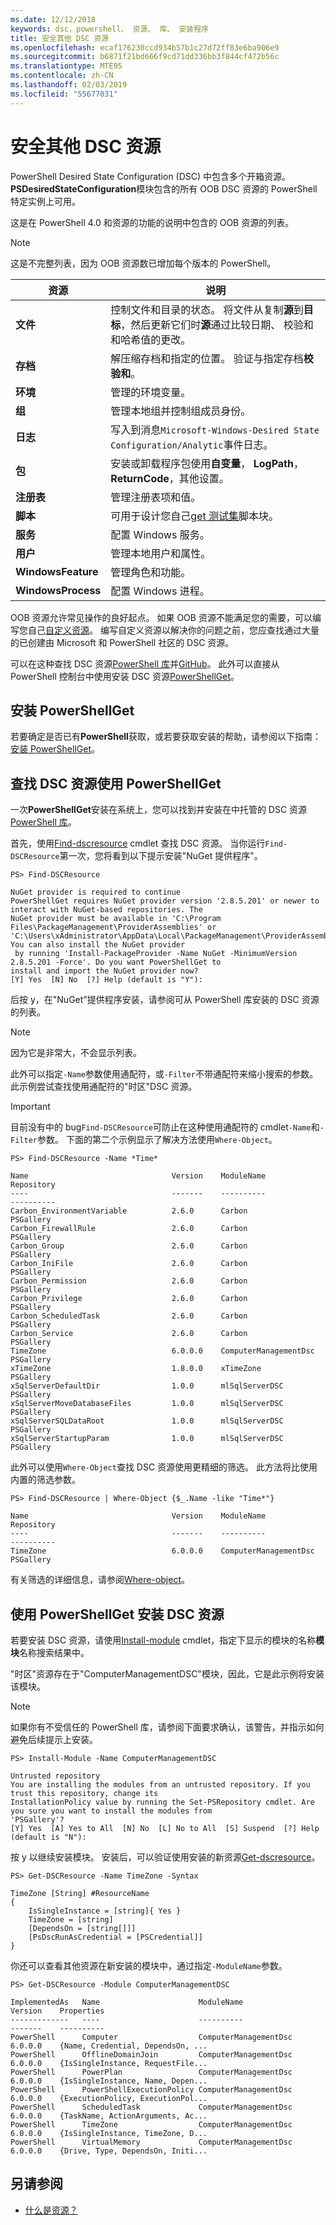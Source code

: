 ```yaml
---
ms.date: 12/12/2018
keywords: dsc，powershell、 资源、 库、 安装程序
title: 安全其他 DSC 资源
ms.openlocfilehash: ecaf176230ccd934b57b1c27d72ff83e6ba906e9
ms.sourcegitcommit: b6871f21bd666f9cd71dd336bb3f844cf472b56c
ms.translationtype: MTE95
ms.contentlocale: zh-CN
ms.lasthandoff: 02/03/2019
ms.locfileid: "55677031"
---
```

# <a name="install-additional-dsc-resources"></a>安全其他 DSC 资源

PowerShell Desired State Configuration (DSC) 中包含多个开箱资源。 **PSDesiredStateConfiguration**模块包含的所有 OOB DSC 资源的 PowerShell 特定实例上可用。

这是在 PowerShell 4.0 和资源的功能的说明中包含的 OOB 资源的列表。

> [!NOTE]
> 这是不完整列表，因为 OOB 资源数已增加每个版本的 PowerShell。

|资源  |说明  |
|---------|---------|
|**文件**|控制文件和目录的状态。 将文件从复制**源**到**目标**，然后更新它们时**源**通过比较日期、 校验和和哈希值的更改。|
|**存档**|解压缩存档和指定的位置。 验证与指定存档**校验和**。|
|**环境**|管理的环境变量。|
|**组**|管理本地组并控制组成员身份。|
|**日志**|写入到消息`Microsoft-Windows-Desired State Configuration/Analytic`事件日志。|
|**包**|安装或卸载程序包使用**自变量**， **LogPath**， **ReturnCode**，其他设置。|
|**注册表**|管理注册表项和值。|
|**脚本**|可用于设计您自己[get 测试集](../resources/get-test-set.md)脚本块。|
|**服务**|配置 Windows 服务。|
|**用户** |管理本地用户和属性。|
|**WindowsFeature**|管理角色和功能。|
|**WindowsProcess**|配置 Windows 进程。|

OOB 资源允许常见操作的良好起点。 如果 OOB 资源不能满足您的需要，可以编写您自己[自定义资源](../resources/authoringResource.md)。 编写自定义资源以解决你的问题之前，您应查找通过大量的已创建由 Microsoft 和 PowerShell 社区的 DSC 资源。

可以在这种查找 DSC 资源[PowerShell 库](https://www.powershellgallery.com/)并[GitHub](https://github.com/)。 此外可以直接从 PowerShell 控制台中使用安装 DSC 资源[PowerShellGet](/powershell/module/powershellget/)。

## <a name="installing-powershellget"></a>安装 PowerShellGet

若要确定是否已有**PowerShell**获取，或若要获取安装的帮助，请参阅以下指南：[安装 PowerShellGet](/powershell/gallery/installing-psget)。

## <a name="finding-dsc-resources-using-powershellget"></a>查找 DSC 资源使用 PowerShellGet

一次**PowerShellGet**安装在系统上，您可以找到并安装在中托管的 DSC 资源[PowerShell 库](https://www.powershellgallery.com/)。

首先，使用[Find-dscresource](/powershell/module/powershellget/find-dscresource) cmdlet 查找 DSC 资源。 当你运行`Find-DSCResource`第一次，您将看到以下提示安装"NuGet 提供程序"。

```
PS> Find-DSCResource

NuGet provider is required to continue
PowerShellGet requires NuGet provider version '2.8.5.201' or newer to interact with NuGet-based repositories. The
NuGet provider must be available in 'C:\Program Files\PackageManagement\ProviderAssemblies' or
'C:\Users\xAdministrator\AppData\Local\PackageManagement\ProviderAssemblies'. You can also install the NuGet provider
 by running 'Install-PackageProvider -Name NuGet -MinimumVersion 2.8.5.201 -Force'. Do you want PowerShellGet to
install and import the NuGet provider now?
[Y] Yes  [N] No  [?] Help (default is "Y"):
```

后按 y，在"NuGet"提供程序安装，请参阅可从 PowerShell 库安装的 DSC 资源的列表。

> [!NOTE]
> 因为它是非常大，不会显示列表。

此外可以指定`-Name`参数使用通配符，或`-Filter`不带通配符来缩小搜索的参数。 此示例尝试查找使用通配符的"时区"DSC 资源。

> [!IMPORTANT]
> 目前没有中的 bug`Find-DSCResource`可防止在这种使用通配符的 cmdlet`-Name`和`-Filter`参数。 下面的第二个示例显示了解决方法使用`Where-Object`。

```
PS> Find-DSCResource -Name *Time*

Name                                Version    ModuleName                          Repository
----                                -------    ----------                          ----------
Carbon_EnvironmentVariable          2.6.0      Carbon                              PSGallery
Carbon_FirewallRule                 2.6.0      Carbon                              PSGallery
Carbon_Group                        2.6.0      Carbon                              PSGallery
Carbon_IniFile                      2.6.0      Carbon                              PSGallery
Carbon_Permission                   2.6.0      Carbon                              PSGallery
Carbon_Privilege                    2.6.0      Carbon                              PSGallery
Carbon_ScheduledTask                2.6.0      Carbon                              PSGallery
Carbon_Service                      2.6.0      Carbon                              PSGallery
TimeZone                            6.0.0.0    ComputerManagementDsc               PSGallery
xTimeZone                           1.8.0.0    xTimeZone                           PSGallery
xSqlServerDefaultDir                1.0.0      mlSqlServerDSC                      PSGallery
xSqlServerMoveDatabaseFiles         1.0.0      mlSqlServerDSC                      PSGallery
xSqlServerSQLDataRoot               1.0.0      mlSqlServerDSC                      PSGallery
xSqlServerStartupParam              1.0.0      mlSqlServerDSC                      PSGallery
```

此外可以使用`Where-Object`查找 DSC 资源使用更精细的筛选。 此方法将比使用内置的筛选参数。

```
PS> Find-DSCResource | Where-Object {$_.Name -like "Time*"}

Name                                Version    ModuleName                          Repository
----                                -------    ----------                          ----------
TimeZone                            6.0.0.0    ComputerManagementDsc               PSGallery
```

有关筛选的详细信息，请参阅[Where-object](/powershell/module/microsoft.powershell.core/where-object)。

## <a name="installing-dsc-resources-using-powershellget"></a>使用 PowerShellGet 安装 DSC 资源

若要安装 DSC 资源，请使用[Install-module](/powershell/module/PowershellGet/Install-Module) cmdlet，指定下显示的模块的名称**模块**名称搜索结果中。

"时区"资源存在于"ComputerManagementDSC"模块，因此，它是此示例将安装该模块。

> [!NOTE]
> 如果你有不受信任的 PowerShell 库，请参阅下面要求确认，该警告，并指示如何避免后续提示上安装。

```
PS> Install-Module -Name ComputerManagementDSC

Untrusted repository
You are installing the modules from an untrusted repository. If you trust this repository, change its
InstallationPolicy value by running the Set-PSRepository cmdlet. Are you sure you want to install the modules from
'PSGallery'?
[Y] Yes  [A] Yes to All  [N] No  [L] No to All  [S] Suspend  [?] Help (default is "N"):
```

按 y 以继续安装模块。 安装后，可以验证使用安装的新资源[Get-dscresource](/powershell/module/PSDesiredStateConfiguration/Get-DscResource)。

```
PS> Get-DSCResource -Name TimeZone -Syntax

TimeZone [String] #ResourceName
{
    IsSingleInstance = [string]{ Yes }
    TimeZone = [string]
    [DependsOn = [string[]]]
    [PsDscRunAsCredential = [PSCredential]]
}
```

你还可以查看其他资源在新安装的模块中，通过指定`-ModuleName`参数。

```
PS> Get-DSCResource -Module ComputerManagementDSC

ImplementedAs   Name                      ModuleName                     Version    Properties
-------------   ----                      ----------                     -------    ----------
PowerShell      Computer                  ComputerManagementDsc          6.0.0.0    {Name, Credential, DependsOn, ...
PowerShell      OfflineDomainJoin         ComputerManagementDsc          6.0.0.0    {IsSingleInstance, RequestFile...
PowerShell      PowerPlan                 ComputerManagementDsc          6.0.0.0    {IsSingleInstance, Name, Depen...
PowerShell      PowerShellExecutionPolicy ComputerManagementDsc          6.0.0.0    {ExecutionPolicy, ExecutionPol...
PowerShell      ScheduledTask             ComputerManagementDsc          6.0.0.0    {TaskName, ActionArguments, Ac...
PowerShell      TimeZone                  ComputerManagementDsc          6.0.0.0    {IsSingleInstance, TimeZone, D...
PowerShell      VirtualMemory             ComputerManagementDsc          6.0.0.0    {Drive, Type, DependsOn, Initi...
```

## <a name="see-also"></a>另请参阅

- [什么是资源？](../resources/resources.md)
